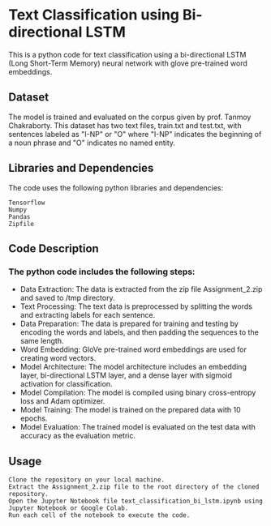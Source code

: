 # Text Classification using Bi-directional LSTM

This is a python code for text classification using a bi-directional LSTM (Long Short-Term Memory) neural network with glove pre-trained word embeddings.

## Dataset

The model is trained and evaluated on the corpus given by prof. Tanmoy Chakraborty. This dataset has two text files, train.txt and test.txt, with sentences labeled as "I-NP" or "O" where "I-NP" indicates the beginning of a noun phrase and "O" indicates no named entity.

## Libraries and Dependencies

The code uses the following python libraries and dependencies:

    Tensorflow
    Numpy
    Pandas
    Zipfile

## Code Description

### The python code includes the following steps:

- Data Extraction: The data is extracted from the zip file Assignment_2.zip and saved to /tmp directory.
- Text Processing: The text data is preprocessed by splitting the words and extracting labels for each sentence.
- Data Preparation: The data is prepared for training and testing by encoding the words and labels, and then padding the sequences to the same length.
- Word Embedding: GloVe pre-trained word embeddings are used for creating word vectors.
- Model Architecture: The model architecture includes an embedding layer, bi-directional LSTM layer, and a dense layer with sigmoid activation for classification.
- Model Compilation: The model is compiled using binary cross-entropy loss and Adam optimizer.
- Model Training: The model is trained on the prepared data with 10 epochs.
- Model Evaluation: The trained model is evaluated on the test data with accuracy as the evaluation metric.

## Usage

    Clone the repository on your local machine.
    Extract the Assignment_2.zip file to the root directory of the cloned repository.
    Open the Jupyter Notebook file text_classification_bi_lstm.ipynb using Jupyter Notebook or Google Colab.
    Run each cell of the notebook to execute the code.
